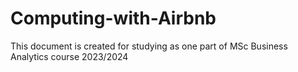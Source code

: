 # Computing-with-Airbnb
This document is created for studying as one part of MSc Business Analytics course 2023/2024
